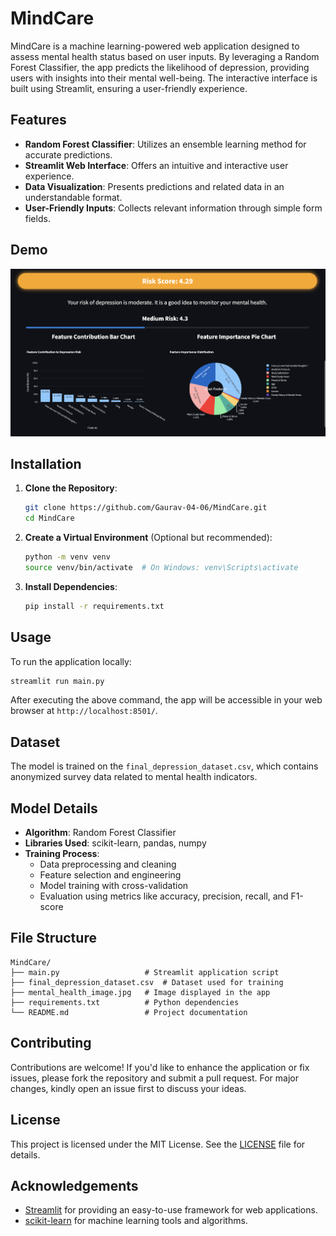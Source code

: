 # MindCare

MindCare is a machine learning-powered web application designed to assess mental health status based on user inputs. By leveraging a Random Forest Classifier, the app predicts the likelihood of depression, providing users with insights into their mental well-being. The interactive interface is built using Streamlit, ensuring a user-friendly experience.

## Features

- **Random Forest Classifier**: Utilizes an ensemble learning method for accurate predictions.
- **Streamlit Web Interface**: Offers an intuitive and interactive user experience.
- **Data Visualization**: Presents predictions and related data in an understandable format.
- **User-Friendly Inputs**: Collects relevant information through simple form fields.

## Demo

![MindCare Interface](./screenshots/demo.png)

## Installation

1. **Clone the Repository**:

   ```bash
   git clone https://github.com/Gaurav-04-06/MindCare.git
   cd MindCare
   ```

2. **Create a Virtual Environment** (Optional but recommended):

   ```bash
   python -m venv venv
   source venv/bin/activate  # On Windows: venv\Scripts\activate
   ```

3. **Install Dependencies**:

   ```bash
   pip install -r requirements.txt
   ```

## Usage

To run the application locally:

```bash
streamlit run main.py
```

After executing the above command, the app will be accessible in your web browser at `http://localhost:8501/`.

## Dataset

The model is trained on the `final_depression_dataset.csv`, which contains anonymized survey data related to mental health indicators.

## Model Details

- **Algorithm**: Random Forest Classifier
- **Libraries Used**: scikit-learn, pandas, numpy
- **Training Process**:
  - Data preprocessing and cleaning
  - Feature selection and engineering
  - Model training with cross-validation
  - Evaluation using metrics like accuracy, precision, recall, and F1-score

## File Structure

```plaintext
MindCare/
├── main.py                   # Streamlit application script
├── final_depression_dataset.csv  # Dataset used for training
├── mental_health_image.jpg   # Image displayed in the app
├── requirements.txt          # Python dependencies
└── README.md                 # Project documentation
```

## Contributing

Contributions are welcome! If you'd like to enhance the application or fix issues, please fork the repository and submit a pull request. For major changes, kindly open an issue first to discuss your ideas.

## License

This project is licensed under the MIT License. See the [LICENSE](LICENSE) file for details.

## Acknowledgements

- [Streamlit](https://streamlit.io/) for providing an easy-to-use framework for web applications.
- [scikit-learn](https://scikit-learn.org/) for machine learning tools and algorithms.

